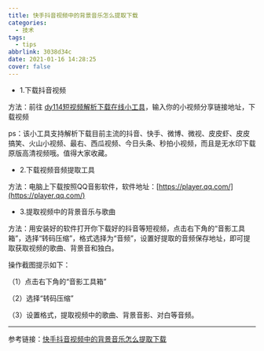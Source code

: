 ```yaml
---
title: 快手抖音视频中的背景音乐怎么提取下载
categories:
  - 技术
tags:
  - tips
abbrlink: 3038d34c
date: 2021-01-16 14:28:25
cover: false
---
```


+ 1.下载抖音视频

方法：前往 [dy114短视频解析下载在线小工具](http://www.dy114.com/douyin)，输入你的小视频分享链接地址，下载视频

ps：该小工具支持解析下载目前主流的抖音、快手、微博、微视、皮皮虾、皮皮搞笑、火山小视频、最右、西瓜视频、今日头条、秒拍小视频，而且是无水印下载原版高清视频哦。值得大家收藏。

+ 2.下载视频音频提取工具

方法：电脑上下载按照QQ音影软件，软件地址：[https://player.qq.com/](https://player.qq.com/)

+ 3.提取视频中的背景音乐与歌曲

方法：用安装好的软件打开你下载好的抖音等短视频，点击右下角的“音影工具箱”，选择“转码压缩”，格式选择为“音频”，设置好提取的音频保存地址，即可提取获取视频的歌曲、背景音和独白。

操作截图提示如下：

（1）点击右下角的“音影工具箱”

（2）选择“转码压缩”

（3）设置格式，提取视频中的歌曲、背景音影、对白等音频。

---

参考链接：[快手抖音视频中的背景音乐怎么提取下载](http://www.dy114.com/1582.html)

